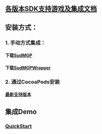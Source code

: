 ## [各版本SDK支持游戏及集成文档](https://docs.sud.tech/zh-CN/app/Client/StartUp.html)
## 安装方式：
### 1. 手动方式集成：
#### 下载[SudMGP](https://github.com/SudTechnology/sud-mgp-ios/releases)
#### 下载[SudMGPWrapper](https://github.com/SudTechnology/SudMGPWrapper)
### 2. 通过CocoaPods安装
#### [最新支持版本](https://github.com/SudTechnology/SudMGPWrapper)
## 集成Demo 
### [QuickStart](https://github.com/SudTechnology/hello-sud-plus-ios/blob/master/project/QuickStart/README.md)
